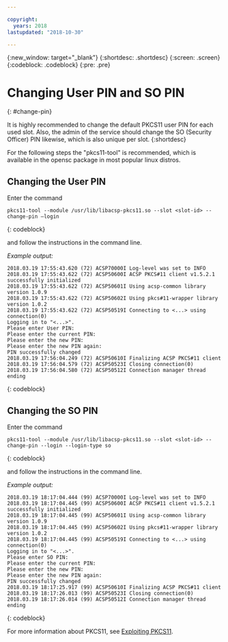 ```yaml
---

copyright:
  years: 2018
lastupdated: "2018-10-30"

---
```


{:new_window: target="_blank"}
{:shortdesc: .shortdesc}
{:screen: .screen}
{:codeblock: .codeblock}
{:pre: .pre}

# Changing User PIN and SO PIN
{: #change-pin}

It is highly recommended to change the default PKCS11 user PIN for each used slot.
Also, the admin of the service should change the SO (Security Officer) PIN
likewise, which is also unique per slot.
{:shortdesc}

For the following steps the "pkcs11-tool" is recommended, which is available in
the opensc package in most popular linux distros.

## Changing the User PIN
Enter the command

```
pkcs11-tool --module /usr/lib/libacsp-pkcs11.so --slot <slot-id> --change-pin —login
```
{: codeblock}

and follow the instructions in the command line.

*Example output:*
```
2018.03.19 17:55:43.620 (72) ACSP70000I Log-level was set to INFO
2018.03.19 17:55:43.622 (72) ACSP50600I ACSP PKCS#11 client v1.5.2.1 successfully initialized
2018.03.19 17:55:43.622 (72) ACSP50601I Using acsp-common library version 1.0.9
2018.03.19 17:55:43.622 (72) ACSP50602I Using pkcs#11-wrapper library version 1.0.2
2018.03.19 17:55:43.622 (72) ACSP50519I Connecting to <...> using connection(0)
Logging in to "<...>".
Please enter User PIN:
Please enter the current PIN:
Please enter the new PIN:
Please enter the new PIN again:
PIN successfully changed
2018.03.19 17:56:04.249 (72) ACSP50610I Finalizing ACSP PKCS#11 client
2018.03.19 17:56:04.579 (72) ACSP50523I Closing connection(0)
2018.03.19 17:56:04.580 (72) ACSP50512I Connection manager thread ending
```
{: codeblock}


## Changing the SO PIN
Enter the command
```
pkcs11-tool --module /usr/lib/libacsp-pkcs11.so --slot <slot-id> --change-pin --login --login-type so
```
{: codeblock}

and follow the instructions in the command line.

*Example output:*
```
2018.03.19 18:17:04.444 (99) ACSP70000I Log-level was set to INFO
2018.03.19 18:17:04.445 (99) ACSP50600I ACSP PKCS#11 client v1.5.2.1 successfully initialized
2018.03.19 18:17:04.445 (99) ACSP50601I Using acsp-common library version 1.0.9
2018.03.19 18:17:04.445 (99) ACSP50602I Using pkcs#11-wrapper library version 1.0.2
2018.03.19 18:17:04.445 (99) ACSP50519I Connecting to <...> using connection(0)
Logging in to "<...>".
Please enter SO PIN:
Please enter the current PIN:
Please enter the new PIN:
Please enter the new PIN again:
PIN successfully changed
2018.03.19 18:17:25.917 (99) ACSP50610I Finalizing ACSP PKCS#11 client
2018.03.19 18:17:26.013 (99) ACSP50523I Closing connection(0)
2018.03.19 18:17:26.014 (99) ACSP50512I Connection manager thread ending
```
{: codeblock}

For more information about PKCS11, see [Exploiting PKCS11](/docs/services/hs-crypto/pkcs11.html).
